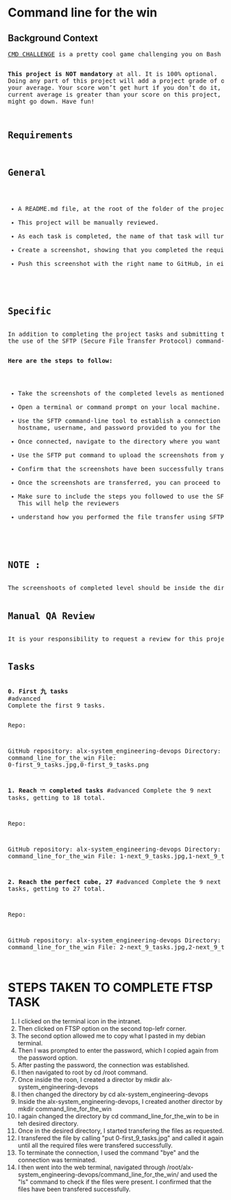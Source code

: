 <h1>Command line for the win</h1>

<h2>Background Context</h2>
<pre>
<a href='https://intranet.alxswe.com/rltoken/a83_NOBEtXgFr1Yqej0HYA'>CMD CHALLENGE</a> is a pretty cool game challenging you on Bash skills. Everything is done via the command line and the questions are becoming increasingly complicated. It’s a good training to improve your commandline skills!

<b>This project is NOT mandatory</b> at all. It is 100% optional. Doing any part of this project will add a project grade of over 100% to your average. Your score won’t get hurt if you don’t do it, but if your current average is greater than your score on this project, your average might go down. Have fun!

<h2>Requirements</h2>
<h2>General</h2>
<ul>
<li>A README.md file, at the root of the folder of the project, is mandatory</li>
<li>This project will be manually reviewed.</li>
<li>As each task is completed, the name of that task will turn green</li>
<li>Create a screenshot, showing that you completed the required levels</li>
<li>Push this screenshot with the right name to GitHub, in either the PNG or JPEG format</li>
</ul>

<h2>Specific</h2>
In addition to completing the project tasks and submitting the required screenshots to GitHub, you are also required to demonstrate 
the use of the SFTP (Secure File Transfer Protocol) command-line tool to move your local screenshots to the sandbox environment.

<b>Here are the steps to follow:</b>
<ul>
<li>Take the screenshots of the completed levels as mentioned in the general requirements.</li>
<li>Open a terminal or command prompt on your local machine.</li>
<li>Use the SFTP command-line tool to establish a connection to the sandbox environment. You will need the 
hostname, username, and password provided to you for the sandbox environment.</li>
<li>Once connected, navigate to the directory where you want to upload the screenshots.</li>
<li>Use the SFTP put command to upload the screenshots from your local machine to the sandbox environment.</li>
<li>Confirm that the screenshots have been successfully transferred by checking the sandbox directory.</li>
<li>Once the screenshots are transferred, you can proceed to push the screenshots to GitHub as mentioned in the initial requirements.</li>
<li>Make sure to include the steps you followed to use the SFTP command-line tool in your project’s README.md file. 
This will help the reviewers</li> 
<li>understand how you performed the file transfer using SFTP.</li>
</ul>

<h2>NOTE :</h2>
The screenshoots of completed level should be inside the dir /root/alx-system_engineering-devops/command_line_for_the_win/

<h2>Manual QA Review</h2>
It is your responsibility to request a review for this project from a peer. If no peers have been reviewed, you should request a review from a TA or staff member.

<h2>Tasks</h2>
<b>0. First 九 tasks</b>
#advanced
Complete the first 9 tasks.

Repo:

GitHub repository: alx-system_engineering-devops
Directory: command_line_for_the_win
File: 0-first_9_tasks.jpg,0-first_9_tasks.png
 
<b>1. Reach חי completed tasks</b>
#advanced
Complete the 9 next tasks, getting to 18 total.

Repo:

GitHub repository: alx-system_engineering-devops
Directory: command_line_for_the_win
File: 1-next_9_tasks.jpg,1-next_9_tasks.png
 
<b>2. Reach the perfect cube, 27</b>
#advanced
Complete the 9 next tasks, getting to 27 total.

Repo:

GitHub repository: alx-system_engineering-devops
Directory: command_line_for_the_win
File: 2-next_9_tasks.jpg,2-next_9_tasks.png

</pre>


<h1>STEPS TAKEN TO COMPLETE FTSP TASK</H1>
<ol>
<li>I clicked on the terminal icon in the intranet.</li>
<li>Then clicked on FTSP option on the second top-lefr corner.</li>
<li>The second option allowed me to copy what I pasted in my debian terminal.</li>
<li>Then I was prompted to enter the password, which I copied again from the password option.</li>
<li>After pasting the password, the connection was established.</li>
<li>I then navigated to root by cd /root command.</li>
<li>Once inside the roon, I created a director by mkdir alx-system_engineering-devops </li>
<li>I then changed the directory by cd alx-system_engineering-devops </li>
<li>Inside the alx-system_engineering-devops, I created another director by mkdir command_line_for_the_win</li>
<li>I again changed the directory by cd command_line_for_the_win to be in teh desired directory.</li>
<li>Once in the desired directory, I started transfering the files as requested.</li>
<li>I transfered the file by calling "put 0-first_9_tasks.jpg" and called it again until all the required
files were transfered successfully.</li>
<li>To terminate the connection, I used the command "bye" and the connection was terminated.</li>
<li>I then went into the web terminal, navigated through /root/alx-system_engineering-devops/command_line_for_the_win/
and used the "ls" command to check if the files were present. I confirmed that the files have been transfered successfully.</li>
</ol>
